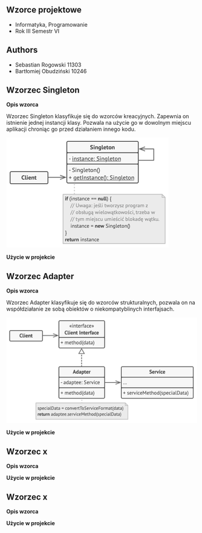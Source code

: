 ## Wzorce projektowe

- Informatyka, Programowanie
- Rok III Semestr VI

## Authors

- Sebastian Rogowski 11303
- Bartłomiej Obudziński 10246

## Wzorzec Singleton

**Opis wzorca**

Wzorzec Singleton klasyfikuje się do wzorców kreacyjnych. Zapewnia on istnienie jednej instancji klasy.
Pozwala na użycie go w dowolnym miejscu aplikacji chroniąc go przed działaniem innego kodu.

![singleton](https://github.com/WSBStudents/Money-Heist/blob/main/design_patterns/singleton_structure.png?raw=true)

**Użycie w projekcie**

## Wzorzec Adapter

**Opis wzorca**

Wzorzec Adapter klasyfikuje się do wzorców strukturalnych, pozwala on na współdziałanie ze sobą obiektów o niekompatyblinych interfajsach.

![singleton](https://github.com/WSBStudents/Money-Heist/blob/main/design_patterns/adapter_structure.png?raw=true)

**Użycie w projekcie**

## Wzorzec x

**Opis wzorca**

**Użycie w projekcie**

## Wzorzec x

**Opis wzorca**

**Użycie w projekcie**
